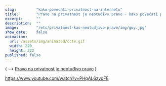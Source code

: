 ```yaml
---
slug:         "kako-povecati-privatnost-na-internetu"
title:        "Pravo na privatnost je neotuđivo pravo - kako povećati privatnost na internetu?"
excerpt:      ""
description:  ""
image:        "/etc/privatnost-kao-neotudjivo-pravo/img/guy.jpg"
show_date:    false
animation:
  url: /assets/img/animated/cctv.gif
  width: 220
  height: 222
published: false
---
```


( -->  <a title="Pravo na privatnost je neotuđivo pravo" href="/etc/privatnost-kao-neotudjivo-pravo/">Pravo na privatnost je neotuđivo pravo</a> )






https://www.youtube.com/watch?v=PHqAL6zvoFE